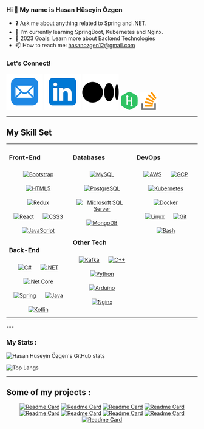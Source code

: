 ### Hi 👋 My name is Hasan Hüseyin Özgen

<!--
**hashus12/hashus12** is a ✨ _special_ ✨ repository because its `README.md` (this file) appears on your GitHub profile.

Here are some ideas to get you started:

- 🔭 I’m currently working on ...
- 🌱 I’m currently learning ...
- 👯 I’m looking to collaborate on ...
- 🤔 I’m looking for help with ...
- 💬 Ask me about ...
- 📫 How to reach me: ...
- 😄 Pronouns: ...
- ⚡ Fun fact: ...
-->

- ❓  Ask me about anything related to Spring and .NET.
- 🌱 I’m currently learning SpringBoot, Kubernetes and Nginx.
- 💫 2023 Goals: Learn more about Backend Technologies
- 📫 How to reach me: hasanozgen12@gmail.com

### Let's Connect!

[![mail](./img/mail.svg)](mailto:<hasanozgen12@gmail.com>)
[![linkedin](./img/linkedin.svg)](https://www.linkedin.com/in/hasan-huseyin-ozgen)
[![medium](./img/medium.svg)](https://medium.com/@hasanozgen)
[![hackerrank](./img/hackerrank.png)](https://www.hackerrank.com/hasanozgen)
[![stackoverflow](./img/stackoverflow.png)](https://stackoverflow.com/users/21012923/hasanozgen)

---

## My Skill Set
<table><tr><td valign="top" width="33%">



### Front-End
<div align="center">  
<a href="https://getbootstrap.com/docs/3.4/javascript/" target="_blank"><img style="margin: 10px" src="https://profilinator.rishav.dev/skills-assets/bootstrap-plain.svg" alt="Bootstrap" height="50" /></a>  
<a href="https://en.wikipedia.org/wiki/HTML5" target="_blank"><img style="margin: 10px" src="https://profilinator.rishav.dev/skills-assets/html5-original-wordmark.svg" alt="HTML5" height="50" /></a>  
<a href="https://redux.js.org/" target="_blank"><img style="margin: 10px" src="https://profilinator.rishav.dev/skills-assets/redux-original.svg" alt="Redux" height="50" /></a>  
<a href="https://reactjs.org/" target="_blank"><img style="margin: 10px" src="https://profilinator.rishav.dev/skills-assets/react-original-wordmark.svg" alt="React" height="50" /></a>  
<a href="https://www.w3schools.com/css/" target="_blank"><img style="margin: 10px" src="https://profilinator.rishav.dev/skills-assets/css3-original-wordmark.svg" alt="CSS3" height="50" /></a>  
<a href="https://www.javascript.com/" target="_blank"><img style="margin: 10px" src="https://profilinator.rishav.dev/skills-assets/javascript-original.svg" alt="JavaScript" height="50" /></a>  
</div>  



### Back-End
<div align="center">  
<a href="https://docs.microsoft.com/en-us/dotnet/csharp/" target="_blank"><img style="margin: 10px" src="https://profilinator.rishav.dev/skills-assets/csharp-original.svg" alt="C#" height="50" /></a>  
<a href="https://dotnet.microsoft.com/download/dotnet-framework" target="_blank"><img style="margin: 10px" src="https://profilinator.rishav.dev/skills-assets/dot-net-original-wordmark.svg" alt=".NET" height="50" /></a>  
<a href="https://dotnet.microsoft.com/download" target="_blank"><img style="margin: 10px" src="https://profilinator.rishav.dev/skills-assets/dotnetcore.png" alt=".Net Core" height="50" /></a>  
<a href="https://docs.spring.io/spring-framework/docs/3.0.x/reference/expressions.html#:~:text=The%20Spring%20Expression%20Language%20(SpEL,and%20basic%20string%20templating%20functionality." target="_blank"><img style="margin: 10px" src="https://profilinator.rishav.dev/skills-assets/springio-icon.svg" alt="Spring" height="50" /></a>  
<a href="https://www.java.com/" target="_blank"><img style="margin: 10px" src="https://profilinator.rishav.dev/skills-assets/java-original-wordmark.svg" alt="Java" height="50" /></a>  
<a href="https://kotlinlang.org/" target="_blank"><img style="margin: 10px" src="https://profilinator.rishav.dev/skills-assets/kotlinlang-icon.svg" alt="Kotlin" height="50" /></a>  
</div>

</td><td valign="top" width="33%">



### Databases
<div align="center">  
<a href="https://www.mysql.com/" target="_blank"><img style="margin: 10px" src="https://profilinator.rishav.dev/skills-assets/mysql-original-wordmark.svg" alt="MySQL" height="50" /></a>  
<a href="https://www.postgresql.org/" target="_blank"><img style="margin: 10px" src="https://profilinator.rishav.dev/skills-assets/postgresql-original-wordmark.svg" alt="PostgreSQL" height="50" /></a>
<a href="https://www.microsoft.com/en-us/sql-server" target="_blank"><img style="margin: 10px" src="http://blog.inetmar.com/wp-content/uploads/2017/10/MSSQLServer.png" alt="Microsoft SQL Server" height="50" /></a>
<a href="https://www.mongodb.com/" target="_blank"><img style="margin: 10px" src="https://profilinator.rishav.dev/skills-assets/mongodb-original-wordmark.svg" alt="MongoDB" height="50" /></a>
</div>  



### Other Tech

<div align="center">
<a href="https://kafka.apache.org/" target="_blank"><img style="margin: 10px" src="https://profilinator.rishav.dev/skills-assets/apache_kafka-icon.svg" alt="Kafka" height="50" /></a>  
<a href="https://www.cplusplus.com/" target="_blank"><img style="margin: 10px" src="https://profilinator.rishav.dev/skills-assets/cplusplus-original.svg" alt="C++" height="50" /></a>  
<a href="https://www.python.org/" target="_blank"><img style="margin: 10px" src="https://profilinator.rishav.dev/skills-assets/python-original.svg" alt="Python" height="50" /></a>  
<a href="https://www.arduino.cc/" target="_blank"><img style="margin: 10px" src="https://profilinator.rishav.dev/skills-assets/arduino.png" alt="Arduino" height="50" /></a>  
<a href="https://www.nginx.com/" target="_blank"><img style="margin: 10px" src="https://profilinator.rishav.dev/skills-assets/nginx-original.svg" alt="Nginx" height="50" /></a>
</div>

</td><td valign="top" width="33%">



### DevOps
<div align="center">
<a href="https://aws.amazon.com/" target="_blank"><img style="margin: 10px" src="https://profilinator.rishav.dev/skills-assets/amazonwebservices-original-wordmark.svg" alt="AWS" height="50" /></a>  
<a href="https://cloud.google.com/" target="_blank"><img style="margin: 10px" src="https://profilinator.rishav.dev/skills-assets/google_cloud-icon.svg" alt="GCP" height="50" /></a>  
<a href="https://kubernetes.io/" target="_blank"><img style="margin: 10px" src="https://profilinator.rishav.dev/skills-assets/kubernetes-icon.svg" alt="Kubernetes" height="50" /></a>  
<a href="https://www.docker.com/" target="_blank"><img style="margin: 10px" src="https://profilinator.rishav.dev/skills-assets/docker-original-wordmark.svg" alt="Docker" height="50" /></a>  
<a href="https://www.linux.org/" target="_blank"><img style="margin: 10px" src="https://profilinator.rishav.dev/skills-assets/linux-original.svg" alt="Linux" height="50" /></a>  
<a href="https://github.com/" target="_blank"><img style="margin: 10px" src="https://profilinator.rishav.dev/skills-assets/git-scm-icon.svg" alt="Git" height="50" /></a>  
<a href="https://www.gnu.org/software/bash/" target="_blank"><img style="margin: 10px" src="https://profilinator.rishav.dev/skills-assets/gnu_bash-icon.svg" alt="Bash" height="50" /></a>  

</td></tr></table>  
---

### My Stats :
<!--[![GitHub Streak](https://github-readme-streak-stats.herokuapp.com?user=hashus12&theme=material-palenight&date_format=j%20M%5B%20Y%5D)](https://git.io/streak-stats)-->

![Hasan Hüseyin Özgen's GitHub stats](https://github-readme-stats.vercel.app/api?username=hashus12\&show_icons=true&theme=material-palenight)

![Top Langs](https://github-readme-stats.vercel.app/api/top-langs/?username=hashus12\&layout=compact&theme=material-palenight)

---

## Some of my projects :

<div align="center">

[![Readme Card](https://github-readme-stats.vercel.app/api/pin/?username=hashus12&theme=radical&repo=PersonnelManagementSystem)](https://github.com/hashus12/PersonnelManagementSystem)
[![Readme Card](https://github-readme-stats.vercel.app/api/pin/?username=hashus12&theme=radical&repo=fatura-onay-sistemi)](https://github.com/hashus12/fatura-onay-sistemi)
[![Readme Card](https://github-readme-stats.vercel.app/api/pin/?username=hashus12&theme=radical&repo=Travel-Application)](https://github.com/hashus12/Travel-Application)
[![Readme Card](https://github-readme-stats.vercel.app/api/pin/?username=hashus12&theme=radical&repo=ogrenci-otomasyon-sistemi)](https://github.com/hashus12/ogrenci-otomasyon-sistemi)
[![Readme Card](https://github-readme-stats.vercel.app/api/pin/?username=hashus12&theme=gruvbox&repo=FinalCaseProject)](https://github.com/hashus12/FinalCaseProject)
[![Readme Card](https://github-readme-stats.vercel.app/api/pin/?username=hashus12&theme=gruvbox&repo=finalcasefrontend)](https://github.com/hashus12/finalcasefrontend) 
[![Readme Card](https://github-readme-stats.vercel.app/api/pin/?username=hashus12&theme=gotham&repo=ReCapProject-Backend)](https://github.com/hashus12/ReCapProject-Backend)
[![Readme Card](https://github-readme-stats.vercel.app/api/pin/?username=hashus12&theme=gotham&repo=ReCapProject-Angular)](https://github.com/hashus12/ReCapProject-Angular)
[![Readme Card](https://github-readme-stats.vercel.app/api/pin/?username=hashus12&theme=highcontrast&repo=producttracking)](https://github.com/hashus12/producttracking)
  
</div>

<br/> 

<div align="center">
</div>  


<br/>  

